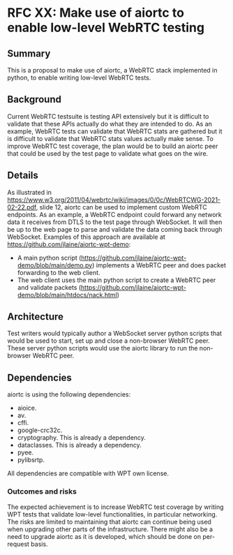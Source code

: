# RFC XX: Make use of aiortc to enable low-level WebRTC testing


## Summary

This is a proposal to make use of aiortc, a WebRTC stack implemented in python, to enable writing low-level WebRTC tests.


## Background

Current WebRTC testsuite is testing API extensively but it is difficult to validate that these APIs actually do what they are intended to do.
As an example, WebRTC tests can validate that WebRTC stats are gathered but it is difficult to validate that WebRTC stats values actually make sense.
To improve WebRTC test coverage, the plan would be to build an aiortc peer that could be used by the test page to validate what goes on the wire.


## Details

As illustrated in https://www.w3.org/2011/04/webrtc/wiki/images/0/0c/WebRTCWG-2021-02-22.pdf, slide 12, aiortc can be used to implement custom WebRTC endpoints.
As an example, a WebRTC endpoint could forward any network data it receives from DTLS to the test page through WebSocket.
It will then be up to the web page to parse and validate the data coming back through WebSocket.
Examples of this approach are available at https://github.com/jlaine/aiortc-wpt-demo:
- A main python script (https://github.com/jlaine/aiortc-wpt-demo/blob/main/demo.py) implements a WebRTC peer and does packet forwarding to the web client.
- The web client uses the main python script to create a WebRTC peer and validate packets (https://github.com/jlaine/aiortc-wpt-demo/blob/main/htdocs/nack.html)

## Architecture

Test writers would typically author a WebSocket server python scripts that would be used to start, set up and close a non-browser WebRTC peer.
These server python scripts would use the aiortc library to run the non-browser WebRTC peer.


## Dependencies

aiortc is using the following dependencies:
* aioice.
* av.
* cffi.
* google-crc32c.
* cryptography. This is already a dependency.
* dataclasses. This is already a dependency.
* pyee.
* pylibsrtp.

All dependencies are compatible with WPT own license.

### Outcomes and risks

The expected achievement is to increase WebRTC test coverage by writing WPT tests that validate low-level functionalities, in particular networking.
The risks are limited to maintaining that aiortc can continue being used when upgrading other parts of the infrastructure.
There might also be a need to upgrade aiortc as it is developed, which should be done on per-request basis.
